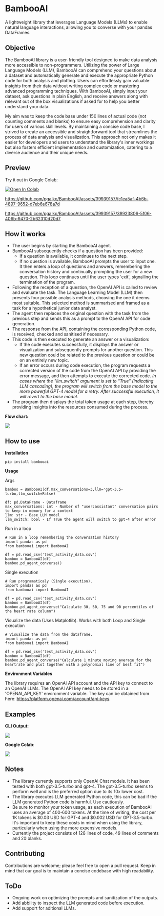 # BambooAI
A lightweight library that leverages Language Models (LLMs) to enable natural language interactions, allowing you to converse with your pandas DataFrames.

## Objective

The BambooAI library is a user-friendly tool designed to make data analysis more accessible to non-programmers. Utilizing the power of Large Language Models (LLM), BambooAI can comprehend your questions about a dataset and automatically generate and execute the appropriate Python code for both analysis and plotting. Users can effortlessly gain valuable insights from their data without writing complex code or mastering advanced programming techniques. With BambooAI, simply input your dataset, ask questions in plain English, and receive answers along with relevant out of the box visualizations if asked for to help you better understand your data.

My aim was to keep the code base under 150 lines of actual code (not counting comments and blanks) to ensure easy comprehension and clarity for users of various skill levels. By maintaining a concise code base, I strived to create an accessible and straightforward tool that streamlines the process of data analysis and visualization. This approach not only makes it easier for developers and users to understand the library's inner workings but also fosters efficient implementation and customization, catering to a diverse audience and their unique needs.

## Preview

Try it out in Google Colab:

[![Open In Colab](https://colab.research.google.com/assets/colab-badge.svg)](https://colab.research.google.com/drive/1grKtqKD4u8cVGMoVv__umci4F7IU14vU?usp=sharing)

https://github.com/pgalko/BambooAI/assets/39939157/fc1ea5af-4b6b-4897-9652-d7eb6a678a7d

https://github.com/pgalko/BambooAI/assets/39939157/39923806-5f06-406b-9470-2b62310d20d7

## How it works

- The user begins by starting the BambooAI agent.
- BambooAI subsequently checks if a question has been provided:
  - If a question is available, it continues to the next step.
  - If no question is available, BambooAI prompts the user to input one. It then enters a loop of questions and answers, remembering the conversation history and continually prompting the user for a new question. This loop continues until the user types 'exit', signalling the termination of the program.
- Following the reception of a question, the OpenAI API is called to review and evaluate the task. The Language Learning Model (LLM) then presents four possible analysis methods, choosing the one it deems most suitable. This selected method is summarised and framed as a task for a hypothetical junior data analyst.
- The agent then replaces the original question with the task from the previous step and sends this as a prompt to the OpenAI API for code generation.
- The response from the API, containing the corresponding Python code, is received, checked and sanitised if necessary.
- This code is then executed to generate an answer or a visualization:
  - If the code executes successfully, it displays the answer or visualization and subsequently prompts for another question. This new question could be related to the previous question or could be on an entirely new topic.
  - If an error occurs during code execution, the program requests a corrected version of the code from the OpenAI API by providing the error message, and then attempts to execute the corrected code. *In cases where the "llm_switch" argument is set to "True" (indicating LLM cascading), the program will switch from the base model to the more powerful GPT-4 model for a retry. After successful execution, it will revert to the base model.*
- The program then displays the total token usage at each step, thereby providing insights into the resources consumed during the process.
 
**Flow chart:**

![](images/flow_chart_2.png)

## How to use

**Installation**

```
pip install bambooai
```

**Usage**

Args

```
bamboo = BambooAI(df,max_conversations=3,llm='gpt-3.5-turbo,llm_switch=False)

df: pd.DataFrame - Dataframe
max_conversations: int - Number of "user:assistant" conversation pairs to keep in memory for a context
llm: str - Base LLM model
llm_switch: bool - If True the agent will switch to gpt-4 after error
```

Run in a loop

```
# Run in a loop remembering the conversation history
import pandas as pd
from bambooai import BambooAI

df = pd.read_csv('test_activity_data.csv')
bamboo = BambooAI(df)
bamboo.pd_agent_converse()
```
Single execution
```
# Run programaticaly (Single execution).
import pandas as pd
from bambooai import BambooAI

df = pd.read_csv('test_activity_data.csv')
bamboo = BambooAI(df)
bamboo.pd_agent_converse("Calculate 30, 50, 75 and 90 percentiles of the heart rate column")
```
Visualize the data (Uses Matplotlib). Works with both Loop and Single execution

```
# Visualize the data from the dataframe.
import pandas as pd
from bambooai import BambooAI

df = pd.read_csv('test_activity_data.csv')
bamboo = BambooAI(df)
bamboo.pd_agent_converse("Calculate 1 minute moving average for the heartrate and plot together with a polynomial line of best fit")
```

**Environment Variables**

The library requires an OpenAI API account and the API key to connect to an OpenAI LLMs. The OpenAI API key needs to be stored in a 'OPENAI_API_KEY' environment variable.
The key can be obtained from here: https://platform.openai.com/account/api-keys

## Examples

**CLI Output:**

![](images/example_1.png)

**Google Colab:**

![](images/BambooAI_2.jpg)

## Notes

- The library currently supports only OpenAI Chat models. It has been tested with both gpt-3.5-turbo and gpt-4. The gpt-3.5-turbo seems to perform well and is the preferred option due to its 10x lower cost.
- The library executes LLM generated Python code, this can be bad if the LLM generated Python code is harmful. Use cautiously.
- Be sure to monitor your token usage, as each execution of BambooAI uses an average of 400-600 tokens. At the time of writing, the cost per 1K tokens is $0.03 USD for GPT-4 and $0.002 USD for GPT-3.5-turbo. It's important to keep these costs in mind when using the library, particularly when using the more expensive models.
- Currently the project consists of 126 lines of code, 49 lines of comments and 20 blanks.

## Contributing

Contributions are welcome; please feel free to open a pull request. Keep in mind that our goal is to maintain a concise codebase with high readability.

## ToDo

- Ongoing work on optimizing the prompts and sanitization of the outputs.
- Add abbility to inspect the LLM generated code before execution.
- Add support for aditional LLMs.

